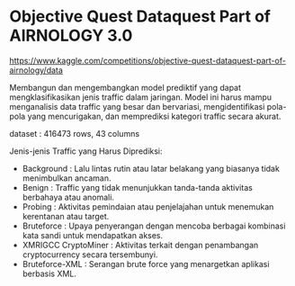 # Objective Quest Dataquest Part of AIRNOLOGY 3.0

https://www.kaggle.com/competitions/objective-quest-dataquest-part-of-airnology/data

Membangun dan mengembangkan model prediktif yang dapat mengklasifikasikan jenis traffic dalam jaringan. Model ini harus mampu menganalisis data traffic yang besar dan bervariasi, mengidentifikasi pola-pola yang mencurigakan, dan memprediksi kategori traffic secara akurat.

dataset : 416473 rows, 43 columns

Jenis-jenis Traffic yang Harus Diprediksi:

- Background : Lalu lintas rutin atau latar belakang yang biasanya tidak menimbulkan ancaman.
- Benign : Traffic yang tidak menunjukkan tanda-tanda aktivitas berbahaya atau anomali.
- Probing : Aktivitas pemindaian atau penjelajahan untuk menemukan kerentanan atau target.
- Bruteforce : Upaya penyerangan dengan mencoba berbagai kombinasi kata sandi untuk mendapatkan akses.
- XMRIGCC CryptoMiner : Aktivitas terkait dengan penambangan cryptocurrency secara tersembunyi.
- Bruteforce-XML : Serangan brute force yang menargetkan aplikasi berbasis XML.
